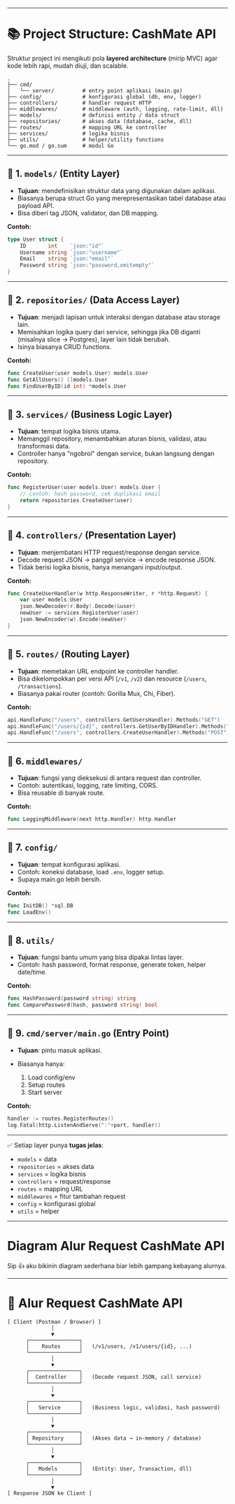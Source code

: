 
---

# 📚 Project Structure: CashMate API

Struktur project ini mengikuti pola **layered architecture** (mirip MVC) agar kode lebih rapi, mudah diuji, dan scalable.

```
.
├── cmd/
│   └── server/         # entry point aplikasi (main.go)
├── config/             # konfigurasi global (db, env, logger)
├── controllers/        # handler request HTTP
├── middlewares/        # middleware (auth, logging, rate-limit, dll)
├── models/             # definisi entity / data struct
├── repositories/       # akses data (database, cache, dll)
├── routes/             # mapping URL ke controller
├── services/           # logika bisnis
├── utils/              # helper/utility functions
└── go.mod / go.sum     # modul Go
```

---

## 📌 1. `models/` (Entity Layer)

* **Tujuan**: mendefinisikan struktur data yang digunakan dalam aplikasi.
* Biasanya berupa struct Go yang merepresentasikan tabel database atau payload API.
* Bisa diberi tag JSON, validator, dan DB mapping.

**Contoh:**

```go
type User struct {
    ID       int    `json:"id"`
    Username string `json:"username"`
    Email    string `json:"email"`
    Password string `json:"password,omitempty"`
}
```

---

## 📌 2. `repositories/` (Data Access Layer)

* **Tujuan**: menjadi lapisan untuk interaksi dengan database atau storage lain.
* Memisahkan logika query dari service, sehingga jika DB diganti (misalnya slice → Postgres), layer lain tidak berubah.
* Isinya biasanya CRUD functions.

**Contoh:**

```go
func CreateUser(user models.User) models.User
func GetAllUsers() []models.User
func FindUserByID(id int) *models.User
```

---

## 📌 3. `services/` (Business Logic Layer)

* **Tujuan**: tempat logika bisnis utama.
* Memanggil repository, menambahkan aturan bisnis, validasi, atau transformasi data.
* Controller hanya "ngobrol" dengan service, bukan langsung dengan repository.

**Contoh:**

```go
func RegisterUser(user models.User) models.User {
    // contoh: hash password, cek duplikasi email
    return repositories.CreateUser(user)
}
```

---

## 📌 4. `controllers/` (Presentation Layer)

* **Tujuan**: menjembatani HTTP request/response dengan service.
* Decode request JSON → panggil service → encode response JSON.
* Tidak berisi logika bisnis, hanya menangani input/output.

**Contoh:**

```go
func CreateUserHandler(w http.ResponseWriter, r *http.Request) {
    var user models.User
    json.NewDecoder(r.Body).Decode(&user)
    newUser := services.RegisterUser(user)
    json.NewEncoder(w).Encode(newUser)
}
```

---

## 📌 5. `routes/` (Routing Layer)

* **Tujuan**: memetakan URL endpoint ke controller handler.
* Bisa dikelompokkan per versi API (`/v1`, `/v2`) dan resource (`/users`, `/transactions`).
* Biasanya pakai router (contoh: Gorilla Mux, Chi, Fiber).

**Contoh:**

```go
api.HandleFunc("/users", controllers.GetUsersHandler).Methods("GET")
api.HandleFunc("/users/{id}", controllers.GetUserByIDHandler).Methods("GET")
api.HandleFunc("/users", controllers.CreateUserHandler).Methods("POST")
```

---

## 📌 6. `middlewares/`

* **Tujuan**: fungsi yang dieksekusi di antara request dan controller.
* Contoh: autentikasi, logging, rate limiting, CORS.
* Bisa reusable di banyak route.

**Contoh:**

```go
func LoggingMiddleware(next http.Handler) http.Handler
```

---

## 📌 7. `config/`

* **Tujuan**: tempat konfigurasi aplikasi.
* Contoh: koneksi database, load `.env`, logger setup.
* Supaya main.go lebih bersih.

**Contoh:**

```go
func InitDB() *sql.DB
func LoadEnv()
```

---

## 📌 8. `utils/`

* **Tujuan**: fungsi bantu umum yang bisa dipakai lintas layer.
* Contoh: hash password, format response, generate token, helper date/time.

**Contoh:**

```go
func HashPassword(password string) string
func ComparePassword(hash, password string) bool
```

---

## 📌 9. `cmd/server/main.go` (Entry Point)

* **Tujuan**: pintu masuk aplikasi.
* Biasanya hanya:

  1. Load config/env
  2. Setup routes
  3. Start server

**Contoh:**

```go
handler := routes.RegisterRoutes()
log.Fatal(http.ListenAndServe(":"+port, handler))
```

---

✅ Setiap layer punya **tugas jelas**:

* `models` = data
* `repositories` = akses data
* `services` = logika bisnis
* `controllers` = request/response
* `routes` = mapping URL
* `middlewares` = fitur tambahan request
* `config` = konfigurasi global
* `utils` = helper

---
# Diagram Alur Request CashMate API

Sip 👍 aku bikinin diagram sederhana biar lebih gampang kebayang alurnya.

---

# 🔄 Alur Request CashMate API

```text
[ Client (Postman / Browser) ]
              │
              ▼
      ┌────────────────┐
      │    Routes      │   (/v1/users, /v1/users/{id}, ...)
      └────────────────┘
              │
              ▼
      ┌────────────────┐
      │  Controller    │   (Decode request JSON, call service)
      └────────────────┘
              │
              ▼
      ┌────────────────┐
      │   Service      │   (Business logic, validasi, hash password)
      └────────────────┘
              │
              ▼
      ┌────────────────┐
      │ Repository     │   (Akses data → in-memory / database)
      └────────────────┘
              │
              ▼
      ┌────────────────┐
      │   Models       │   (Entity: User, Transaction, dll)
      └────────────────┘
              │
              ▼
[ Response JSON ke Client ]
```